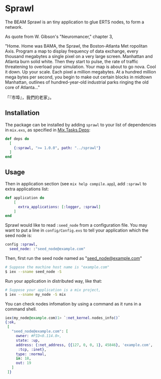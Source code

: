 # Sprawl
The BEAM Sprawl is an tiny application to glue ERTS nodes, to form a network.

As quote from W. Gibson's "Neuromancer," chapter 3,

"Home.
Home was BAMA, the Sprawl, the Boston-Atlanta Met ropolitan Axis.
Program a map to display frequency of data exchange, every thousand megabytes a single pixel on a very large screen. Manhattan and Atlanta burn solid white. Then they start to pulse, the rate of traffic threatening to overload your simulation. Your map is about to go nova. Cool it down. Up your scale. Each pixel a million megabytes. At a hundred million mega bytes per second, you begin to make out certain blocks in midtown Manhattan, outlines of hundred-year-old industrial parks ringing the old core of Atlanta..."

「『市埠』，我們的老家」。

## Installation

The package can be installed by adding `sprawl` to your list of dependencies in `mix.exs`, as specified in [Mix.Tasks.Deps](https://hexdocs.pm/mix/1.12.3/Mix.Tasks.Deps.html):

```elixir
def deps do
  [
    {:sprawl, ">= 1.0.0", path: "../sprawl"}
  ]
end
```

## Usage

Then in application section (see `mix help compile.app`), add `:sprawl` to extra applications list:

```elixir
def application do
    [
      extra_applications: [:logger, :sprawl]
    ]
end
```

Sprawl would like to read `:seed_node` from a configuration file. You may want to put a line in `config/Config.exs` to tell your application which the seed node is:

```elixir
config :sprawl,
  seed_node: :"seed_node@example.com"
```

Then, first run the seed node named as "seed_node@example.com"

```sh
# Suppose the machine host name is "example.com"
$ iex --sname seed_node -S
```

Run your application in distributed way, like that:

```sh
# Suppose your application is a mix project,
$ iex --sname my_node -S mix
```

You can check nodes infomation by using a command as it runs in a command shell.

```elixir
iex(my_node@example.com)1> `:net_kernel.nodes_info()`
{:ok,
 [
   "seed_node@example.com": [
     owner: #PID<0.114.0>,
     state: :up,
     address: {:net_address, {{127, 0, 0, 1}, 45846}, 'example.com',
      :tcp, :inet},
     type: :normal,
     in: 18,
     out: 19
   ]
 ]}
```
